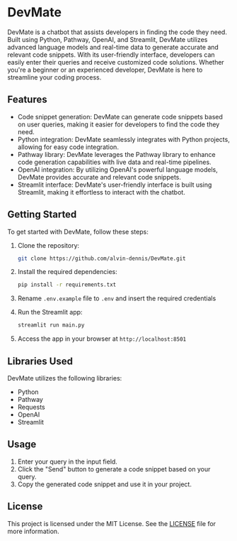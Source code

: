 # DevMate

DevMate is a chatbot that assists developers in finding the code they need. Built using Python, Pathway, OpenAI, and Streamlit, DevMate utilizes advanced language models and real-time data to generate accurate and relevant code snippets. With its user-friendly interface, developers can easily enter their queries and receive customized code solutions. Whether you're a beginner or an experienced developer, DevMate is here to streamline your coding process.

## Features

- Code snippet generation: DevMate can generate code snippets based on user queries, making it easier for developers to find the code they need.
- Python integration: DevMate seamlessly integrates with Python projects, allowing for easy code integration.
- Pathway library: DevMate leverages the Pathway library to enhance code generation capabilities with live data and real-time pipelines.
- OpenAI integration: By utilizing OpenAI's powerful language models, DevMate provides accurate and relevant code snippets.
- Streamlit interface: DevMate's user-friendly interface is built using Streamlit, making it effortless to interact with the chatbot.

## Getting Started

To get started with DevMate, follow these steps:

1. Clone the repository:

    ```bash
    git clone https://github.com/alvin-dennis/DevMate.git
    ```
2. Install the required dependencies:

    ```bash
    pip install -r requirements.txt
    ```

3. Rename `.env.example` file to `.env` and insert the required credentials

4. Run the Streamlit app:

    ```bash
    streamlit run main.py
    ```

5. Access the app in your browser at `http://localhost:8501`

## Libraries Used

DevMate utilizes the following libraries:

- Python
- Pathway
- Requests
- OpenAI
- Streamlit



## Usage

1. Enter your query in the input field.
2. Click the "Send" button to generate a code snippet based on your query.
3. Copy the generated code snippet and use it in your project.


## License

This project is licensed under the MIT License. See the [LICENSE](https://github.com/alvin-dennis/DevMate/blob/main/LICENSE) file for more information.

